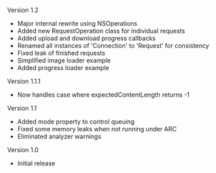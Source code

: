 Version 1.2

- Major internal rewrite using NSOperations
- Added new RequestOperation class for individual requests
- Added upload and download progress callbacks
- Renamed all instances of 'Connection' to 'Request' for consistency
- Fixed leak of finished requests
- Simplified image loader example
- Added progress loader example

Version 1.1.1

- Now handles case where expectedContentLength returns -1

Version 1.1

- Added mode property to control queuing
- Fixed some memory leaks when not running under ARC
- Eliminated analyzer warnings

Version 1.0

- Initial release